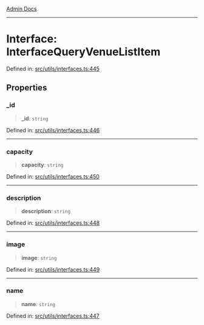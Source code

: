 [Admin Docs](/)

***

# Interface: InterfaceQueryVenueListItem

Defined in: [src/utils/interfaces.ts:445](https://github.com/PalisadoesFoundation/talawa-admin/blob/main/src/utils/interfaces.ts#L445)

## Properties

### \_id

> **\_id**: `string`

Defined in: [src/utils/interfaces.ts:446](https://github.com/PalisadoesFoundation/talawa-admin/blob/main/src/utils/interfaces.ts#L446)

***

### capacity

> **capacity**: `string`

Defined in: [src/utils/interfaces.ts:450](https://github.com/PalisadoesFoundation/talawa-admin/blob/main/src/utils/interfaces.ts#L450)

***

### description

> **description**: `string`

Defined in: [src/utils/interfaces.ts:448](https://github.com/PalisadoesFoundation/talawa-admin/blob/main/src/utils/interfaces.ts#L448)

***

### image

> **image**: `string`

Defined in: [src/utils/interfaces.ts:449](https://github.com/PalisadoesFoundation/talawa-admin/blob/main/src/utils/interfaces.ts#L449)

***

### name

> **name**: `string`

Defined in: [src/utils/interfaces.ts:447](https://github.com/PalisadoesFoundation/talawa-admin/blob/main/src/utils/interfaces.ts#L447)
